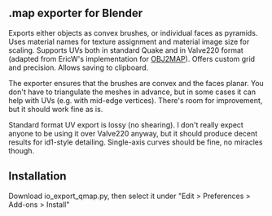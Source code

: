 ## .map exporter for Blender

Exports either objects as convex brushes, or individual faces as pyramids. Uses material names for texture assignment and material image size for scaling. Supports UVs both in standard Quake and in Valve220 format (adapted from EricW's implementation for [OBJ2MAP](https://bitbucket.org/khreathor/obj-2-map)). Offers custom grid and precision. Allows saving to clipboard.

The exporter ensures that the brushes are convex and the faces planar. You don't have to triangulate the meshes in advance, but in some cases it can help with UVs (e.g. with mid-edge vertices). There's room for improvement, but it should work fine as is.

Standard format UV export is lossy (no shearing). I don't really expect anyone to be using it over Valve220 anyway, but it should produce decent results for id1-style detailing. Single-axis curves should be fine, no miracles though.

## Installation

Download io_export_qmap.py, then select it under "Edit > Preferences > Add-ons > Install"
